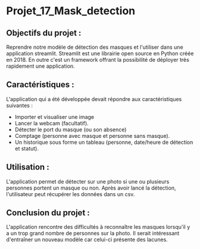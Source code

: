 # Projet_17_Mask_detection

## Objectifs du projet :
Reprendre notre modèle de détection des masques et l'utiliser dans une application streamlit. 
Streamlit est une librairie open source en Python créée en 2018.
En outre c'est un framework offrant la possibilité de déployer très rapidement une application.

## Caractéristiques :
L'application qui a été développée devait répondre aux caractéristiques suivantes :
- Importer et visualiser une image
- Lancer la webcam (facultatif).
- Détecter le port du masque (ou son absence)
- Comptage (personne avec masque et personne sans masque).
- Un historique sous forme un tableau (personne, date/heure de détection et statut).

## Utilisation :
L'application permet de détecter sur une photo si une ou plusieurs personnes portent un masque ou non.
Après avoir lancé la détection, l'utilisateur peut récupérer les données dans un csv. 

## Conclusion du projet :
L'application rencontre des difficultés à reconnaître les masques lorsqu'il y a un trop grand nombre de personnes sur la photo.
Il serait intéressant d'entraîner un nouveau modèle car celui-ci présente des lacunes. 
